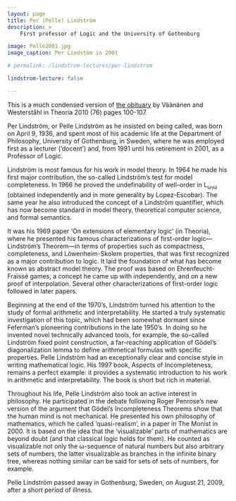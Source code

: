 ```yaml
---
layout: page
title: Per (Pelle) Lindström
description: >
    First professor of Logic and the University of Gothenburg

image: Pelle2001.jpg
image_caption: Per Lindstöm in 2001

# permalink: /lindstrom-lectures/per-lindstrom

lindstrom-lecture: false

---
```

This is a much condensed version of [the obituary](http://onlinelibrary.wiley.com/doi/10.1111/j.1755-2567.2010.01069.x/pdf) by Väänänen and Westerståhl in Theoria 2010 (76) pages 100-107.

Per Lindström, or Pelle Lindström as he insisted on being called, was born on April 9, 1936, and spent most of his academic life at the Department of Philosophy, University of Gothenburg, in Sweden, where he was employed first as a lecturer (‘docent’) and, from 1991 until his retirement in 2001, as a Professor of Logic.

Lindström is most famous for his work in model theory. In 1964 he made his first major contribution, the so-called Lindström’s test for model completeness. In 1966 he proved the undefinability of well-order in L<sub>ω<sub>1</sub>ω</sub> (obtained independently and in more generality by Lopez-Escobar). The same year he also introduced the concept of a Lindström quantifier, which has now become standard in model theory, theoretical computer science, and formal semantics.

It was his 1969 paper ‘On extensions of elementary logic’ (in Theoria), where he presented his famous characterizations of first-order logic—Lindström’s Theorem—in terms of properties such as compactness, completeness, and Löwenheim-Skolem properties, that was first recognized as a major contribution to logic. It laid the foundation of what has become known as abstract model theory. The proof was based on Ehrenfeucht-Fraïssé games, a concept he came up with independently, and on a new proof of interpolation. Several other characterizations of first-order logic followed in later papers.

Beginning at the end of the 1970’s, Lindström turned his attention to the study of formal arithmetic and interpretability. He started a truly systematic investigation of this topic, which had been somewhat dormant since Feferman’s pioneering contributions in the late 1950’s. In doing so he invented novel technically advanced tools, for example, the so-called Lindström fixed point construction, a far-reaching application of Gödel’s diagonalization lemma to define arithmetical formulas with specific properties.
Pelle Lindström had an exceptionally clear and concise style in writing mathematical logic. His 1997 book, Aspects of Incompleteness, remains a perfect example: it provides a systematic introduction to his work in arithmetic and interpretability. The book is short but rich in material.

Throughout his life, Pelle Lindström also took an active interest in philosophy. He participated in the debate following Roger Penrose’s new version of the argument that Gödel’s Incompleteness Theorems show that the human mind is not mechanical. He presented his own philosophy of mathematics, which he called ‘quasi-realism’, in a paper in The Monist in 2000. It is based on the idea that the ‘visualizable’ parts of mathematics are beyond doubt (and that classical logic holds for them). He counted as visualizable not only the ω-sequence
of natural numbers but also arbitrary sets of numbers, the latter visualizable as branches in the infinite binary tree, whereas nothing similar can be said for sets of sets of numbers, for example.

Pelle Lindström passed away in Gothenburg, Sweden, on August 21, 2009, after a short period of illness.
